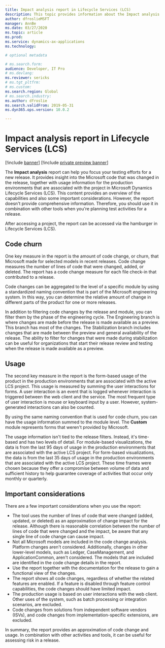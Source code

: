 ```yaml
---
title: Impact analysis report in Lifecycle Services (LCS)
description: This topic provides information about the Impact analysis report in Microsoft Dynamics Lifecycle Services (LCS).
author: dfroslieMSFT 
manager: AnnBe
ms.date: 03/27/2020
ms.topic: article
ms.prod: 
ms.service: dynamics-ax-applications
ms.technology: 

# optional metadata

# ms.search.form: 
audience: Developer, IT Pro
# ms.devlang: 
ms.reviewer: sericks
# ms.tgt_pltfrm: 
# ms.custom: 
ms.search.region: Global
# ms.search.industry: 
ms.author: dfroslie
ms.search.validFrom: 2019-05-31 
ms.dyn365.ops.version: 10.0.2 

---
```


# Impact analysis report in Lifecycle Services (LCS)

[!include [banner](../includes/banner.md)]
[!include [private preview banner](../includes/private-preview-banner.md)]

The **Impact analysis** report can help you focus your testing efforts for a new release. It provides insight into the Microsoft code that was changed in the release, together with usage information for the production environments that are associated with the project in Microsoft Dynamics Lifecycle Services (LCS). This content provides an overview of the capabilities and also some important considerations. However, the report doesn't provide comprehensive information. Therefore, you should use it in combination with other tools when you're planning test activities for a release.

After accessing a project, the report can be accessed via the hamburger in Lifecycle Services (LCS).

## Code churn

One key measure in the report is the amount of code change, or churn, that Microsoft made for selected models in recent releases. Code change measures the number of lines of code that were changed, added, or deleted. The report has a code change measure for each file check-in that contributed to a release.

Code changes can be aggregated to the level of a specific module by using a standardized naming convention that is part of the Microsoft engineering system. In this way, you can determine the relative amount of change in different parts of the product for one or more releases.

In addition to filtering code changes by the release and module, you can filter them by the phase of the engineering cycle. The Engineering branch is where changes are made before the release is made available as a preview. This branch has most of the changes. The Stabilization branch includes changes that are made between the preview and general availability of the release. The ability to filter for changes that were made during stabilization can be useful for organizations that start their release review and testing when the release is made available as a preview.

## Usage

The second key measure in the report is the form-based usage of the product in the production environments that are associated with the active LCS project. This usage is measured by summing the user interactions for forms. A user interaction is an event that is logged whenever interaction is triggered between the web client and the service. The most frequent type of user interaction is mouse or keyboard input by a user. However, system-generated interactions can also be counted.

By using the same naming convention that is used for code churn, you can have the usage information summed to the module level. The **Custom** module represents forms that weren't provided by Microsoft.

The usage information isn't tied to the release filters. Instead, it's time-based and has two levels of detail. For module-based visualizations, the data is from the last 95 days of usage in the production environments that are associated with the active LCS project. For form-based visualizations, the data is from the last 35 days of usage in the production environments that are associated with the active LCS project. These time frames were chosen because they offer a compromise between volume of data and sufficient history to help guarantee coverage of activities that occur only monthly or quarterly.

## Important considerations

There are a few important considerations when you use the report:

- The tool uses the number of lines of code that were changed (added, updated, or deleted) as an approximation of change impact for the release. Although there is reasonable correlation between the number of lines of code that were changed and the impact, be aware that any single line of code change can cause impact.
- Not all Microsoft models are included in the code change analysis. Platform changes aren't considered. Additionally, changes in other lower-level models, such as Ledger, CaseManagement, and ApplicationCommon, aren't considered. The models that are included are identified in the code change details in the report.
- Use the report together with the documentation for the release to gain a functional view of the changes.
- The report shows all code changes, regardless of whether the related features are enabled. If a feature is disabled through feature control capabilities, the code changes should have limited impact.
- The production usage is based on user interactions with the web client. Other uses of the system, such as batch processing or integration scenarios, are excluded.
- Code changes from solutions from independent software vendors (ISVs), and code changes from implementation-specific extensions, are excluded.

In summary, the report provides an approximation of code change and usage. In combination with other activities and tools, it can be useful for assessing risk in a release.
